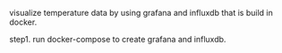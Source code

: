 visualize temperature data by using grafana and influxdb that is build in docker.

step1. run docker-compose to create grafana and influxdb.
